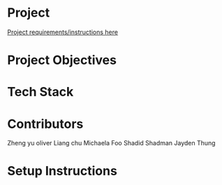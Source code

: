 # Project

[Project requirements/instructions here](https://parsa-rajabi.github.io/cmpt-276/#/project)

# Project Objectives

# Tech Stack

# Contributors
Zheng yu oliver Liang chu
Michaela Foo
Shadid Shadman
Jayden Thung

# Setup Instructions
